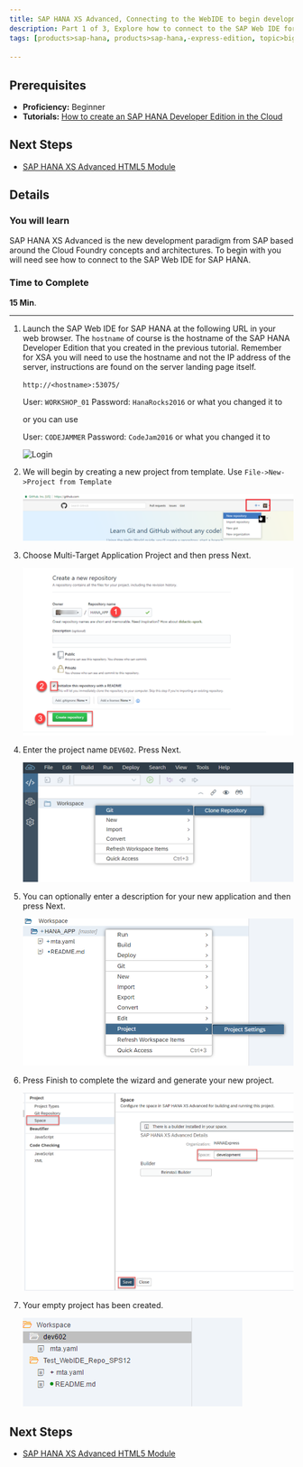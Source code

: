 ```yaml
---
title: SAP HANA XS Advanced, Connecting to the WebIDE to begin development
description: Part 1 of 3, Explore how to connect to the SAP Web IDE for SAP HANA to begin development.
tags: [products>sap-hana, products>sap-hana,-express-edition, topic>big-data, tutorial>beginner ]

---
```


## Prerequisites  
 - **Proficiency:** Beginner
 - **Tutorials:** [How to create an SAP HANA Developer Edition in the Cloud](http://go.sap.com/developer/tutorials/hana-setup-cloud.html)

## Next Steps
 - [SAP HANA XS Advanced HTML5 Module](http://go.sap.com/developer/tutorials/xsa-html5-module.html)


## Details
### You will learn  
SAP HANA XS Advanced is the new development paradigm from SAP based around the Cloud Foundry concepts and architectures. To begin with you will need see how to connect to the SAP Web IDE for SAP HANA.


### Time to Complete
**15 Min**.

---

1. Launch the SAP Web IDE for SAP HANA at the following URL in your web browser. The `hostname` of course is the hostname of the SAP HANA Developer Edition that you created in the previous tutorial. Remember for XSA you will need to use the hostname and not the IP address of the server, instructions are found on the server landing page itself.

    `http://<hostname>:53075/`

    User: `WORKSHOP_01`
    Password: `HanaRocks2016` or what you changed it to

    or you can use

    User: `CODEJAMMER`
    Password: `CodeJam2016` or what you changed it to

    ![Login](https://raw.githubusercontent.com/SAPDocuments/Tutorials/master/tutorials/xsa-connecting-webide/1.png)

2. We will begin by creating a new project from template. Use `File->New->Project from Template`

    ![New Project](https://raw.githubusercontent.com/SAPDocuments/Tutorials/master/tutorials/xsa-connecting-webide/2.png)

3. Choose Multi-Target Application Project and then press Next.

    ![Project Template](https://raw.githubusercontent.com/SAPDocuments/Tutorials/master/tutorials/xsa-connecting-webide/3.png)

4. Enter the project name `DEV602`. Press Next.

    ![Project Name](https://raw.githubusercontent.com/SAPDocuments/Tutorials/master/tutorials/xsa-connecting-webide/4.png)

5. You can optionally enter a description for your new application and then press Next.

    ![Project Name](https://raw.githubusercontent.com/SAPDocuments/Tutorials/master/tutorials/xsa-connecting-webide/5.png)

6. Press Finish to complete the wizard and generate your new project.

    ![Finish Project](https://raw.githubusercontent.com/SAPDocuments/Tutorials/master/tutorials/xsa-connecting-webide/6.png)

7. Your empty project has been created.
    
    ![Finish Project](https://raw.githubusercontent.com/SAPDocuments/Tutorials/master/tutorials/xsa-connecting-webide/7.png)


## Next Steps
  - [SAP HANA XS Advanced HTML5 Module](http://go.sap.com/developer/tutorials/xsa-html5-module.html)
